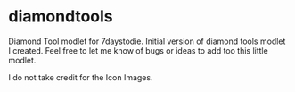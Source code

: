 # diamondtools
Diamond Tool modlet for 7daystodie.
Initial version of diamond tools modlet I created.
Feel free to let me know of bugs or ideas to add too this little modlet.

I do not take credit for the Icon Images.

